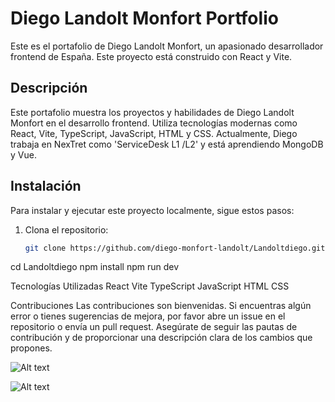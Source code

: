 # Diego Landolt Monfort Portfolio

Este es el portafolio de Diego Landolt Monfort, un apasionado desarrollador frontend de España. Este proyecto está construido con React y Vite.

## Descripción

Este portafolio muestra los proyectos y habilidades de Diego Landolt Monfort en el desarrollo frontend. Utiliza tecnologías modernas como React, Vite, TypeScript, JavaScript, HTML y CSS. Actualmente, Diego trabaja en NexTret como 'ServiceDesk L1 /L2' y está aprendiendo MongoDB y Vue.

## Instalación

Para instalar y ejecutar este proyecto localmente, sigue estos pasos:

1. Clona el repositorio:
   ```sh
   git clone https://github.com/diego-monfort-landolt/Landoltdiego.git

cd Landoltdiego
npm install
npm run dev

Tecnologías Utilizadas
React
Vite
TypeScript
JavaScript
HTML
CSS

Contribuciones
Las contribuciones son bienvenidas. Si encuentras algún error o tienes sugerencias de mejora, por favor abre un issue en el repositorio o envía un pull request. Asegúrate de seguir las pautas de contribución y de proporcionar una descripción clara de los cambios que propones.

![Alt text](image.png)

![Alt text](image-2.png)

